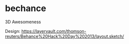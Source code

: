 bechance
========

3D Awesomeness

Design: https://layervault.com/thomson-reuters/Behance%20Hack%20Day%202013/layout.sketch/
